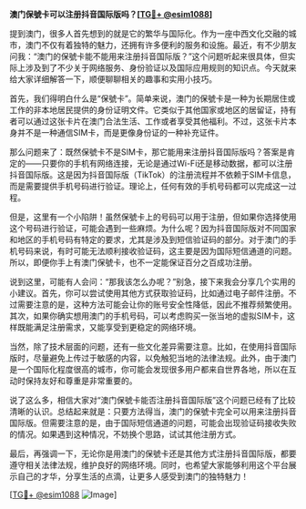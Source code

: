 **澳门保號卡可以注册抖音国际版吗？[[TG💪+ @esim1088](https://t.me/s/esim1088)]**

提到澳门，很多人首先想到的就是它的繁华与国际化。作为一座中西文化交融的城市，澳门不仅有着独特的魅力，还拥有许多便利的服务和设施。最近，有不少朋友问我：“澳门的保號卡能不能用来注册抖音国际版？”这个问题听起来很具体，但实际上涉及到了不少关于网络服务、身份验证以及国际应用规则的知识点。今天就来给大家详细解答一下，顺便聊聊相关的趣事和实用小技巧。

首先，我们得明白什么是“保號卡”。简单来说，澳门的保號卡是一种为长期居住或工作的非本地居民提供的身份证明文件。它类似于其他国家或地区的居留证，持有者可以通过这张卡片在澳门合法生活、工作或者享受其他福利。不过，这张卡片本身并不是一种通信SIM卡，而是更像身份证的一种补充证件。

那么问题来了：既然保號卡不是SIM卡，那它能用来注册抖音国际版吗？答案是肯定的——只要你的手机有网络连接，无论是通过Wi-Fi还是移动数据，都可以注册抖音国际版。这是因为抖音国际版（TikTok）的注册流程并不依赖于SIM卡信息，而是需要提供手机号码进行验证。理论上，任何有效的手机号码都可以完成这一过程。

但是，这里有一个小陷阱！虽然保號卡上的号码可以用于注册，但如果你选择使用这个号码进行验证，可能会遇到一些麻烦。为什么呢？因为抖音国际版对不同国家和地区的手机号码有特定的要求，尤其是涉及到短信验证码的部分。对于澳门的手机号码来说，有时可能无法顺利接收验证码，这主要是因为国际短信通道的问题。所以，即便你手上有澳门保號卡，也不一定能保证百分之百成功注册。

说到这里，可能有人会问：“那我该怎么办呢？”别急，接下来我会分享几个实用的小建议。首先，你可以尝试使用其他方式获取验证码，比如通过电子邮件注册。不过需要注意的是，这种方法可能会让你的账号安全性降低，因此不推荐频繁使用。其次，如果你确实想用澳门的手机号码，可以考虑购买一张当地的虚拟SIM卡，这样既能满足注册需求，又能享受到更稳定的网络环境。

当然，除了技术层面的问题，还有一些文化差异需要注意。比如，在使用抖音国际版时，尽量避免上传过于敏感的内容，以免触犯当地的法律法规。此外，由于澳门是一个国际化程度很高的城市，你可能会发现很多用户都来自世界各地，所以在互动时保持友好和尊重是非常重要的。

说了这么多，相信大家对“澳门保號卡能否注册抖音国际版”这个问题已经有了比较清晰的认识。总结起来就是：只要方法得当，澳门的保號卡完全可以用来注册抖音国际版。但需要注意的是，由于国际短信通道的问题，可能会出现验证码接收失败的情况。如果遇到这种情况，不妨换个思路，试试其他注册方式。

最后，再强调一下，无论你是用澳门的保號卡还是其他方式注册抖音国际版，都要遵守相关法律法规，维护良好的网络环境。同时，也希望大家能够利用这个平台展示自己的才华，分享生活的点滴，让更多人感受到澳门的独特魅力！

[[TG💪+ @esim1088](https://t.me/s/esim1088) ![Image](https://i.postimg.cc/4NQfJmqS/Snipaste-2025-05-13-00-14-12.png)]